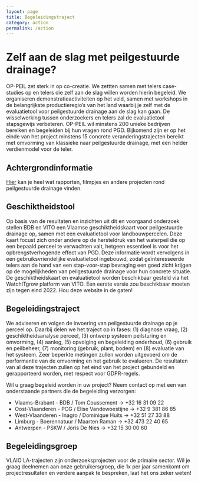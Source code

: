 ```yaml
---
layout: page
title: Begeleidingstraject
category: action
permalink: /action
---
```


# Zelf aan de slag met peilgestuurde drainage?
OP-PEIL zet sterk in op co-creatie. We zettten samen met telers case-studies op en telers die zelf aan de slag willen worden hierin begeleid. 
We organiseren demonstratieactiviteiten op het veld, samen met workshops in de belangrijkste productieregio’s van het land waarbij je zelf met de evaluatietool voor peilgestuurde drainage aan de slag 
kan gaan. De wisselwerking tussen onderzoekers en telers zal de evaluatietool stapsgewijs verbeteren. 
OP-PEIL wil minstens 200 unieke bedrijven bereiken en begeleiden bij hun vragen rond PGD. 
Bijkomend zijn er op het einde van het project minstens 15 concrete veranderingstrajecten bereikt met omvorming van klassieke naar peilgestuurde drainage, met een helder verdienmodel 
voor de teler.


## Achtergrondinformatie

[Hier](https://sarahgarre.github.io/op-peil/documentation) kan je heel wat rapporten, filmpjes en andere projecten rond peilgestuurde drainage vinden.

## Geschiktheidstool 
Op basis van de resultaten en inzichten uit dit en voorgaand onderzoek stellen BDB en VITO een Vlaamse geschiktheidskaart voor peilgestuurde drainage op, samen met een evaluatietool voor landbouwpercelen. Deze kaart focust zich onder andere op de hersteldruk van het waterpeil die op een bepaald perceel te verwachten valt, hetgeen essentieel is voor het opbrengstverhogende effect van PGD. Deze informatie wordt vervolgens in een gebruiksvriendelijke evaluatietool ingebouwd, zodat geïnteresseerde telers aan de hand van een stap-voor-stap bevraging een goed zicht krijgen op de mogelijkheden van peilgestuurde drainage voor hun concrete situatie. De geschiktheidskaart en evaluatietool worden  beschikbaar gesteld via het WatchITgrow platform van VITO. Een eerste versie zou beschikbaar moeten zijn tegen eind 2022. Hou deze website in de gaten!

## Begeleidingstraject 
We adviseren en volgen de invoering van peilgestuurde drainage op je perceel op. Daarbij delen we het traject op in fases: (1) diagnose vraag, (2) geschiktheidsanalyse perceel, (3) ontwerp systeem peilsturing en omvorming, (4) aanleg, (5) opvolging en begeleiding onderhoud, (6) gebruik en peilbeheer, (7) monitoring (gebruik, plant, bodem) en (8) evaluatie van het systeem. Zeer beperkte metingen zullen worden uitgevoerd om de performantie van de omvorming en het gebruik te evalueren. De resultaten van al deze trajecten zullen op het eind van het project gebundeld en gerapporteerd worden, met respect voor GDPR-regels.

Wil u graag begeleid worden in uw project? Neem contact op met een van onderstaande partners die de begeleiding verzorgen:
- Vlaams-Brabant - BDB / Tom Coussement -> +32 16 31 09 22
- Oost-Vlaanderen - PCG / Elise Vandewoestijne -> +32 9 381 86 85
- West-Vlaanderen - Inagro / Dominique Huits -> +32 51 27 33 88
- Limburg - Boerennatuur / Maarten Raman -> +32 473 22 40 65
- Antwerpen - PSKW / Joris De Nies -> +32 15 30 00 60

## Begeleidingsgroep

VLAIO LA-trajecten zijn onderzoeksprojecten voor de primaire sector. 
Wil je graag deelnemen aan onze gebruikersgroep, die 1x per jaar samenkomt om projectresultaten 
en verdere aanpak te bespreken, laat het ons zeker weten!
